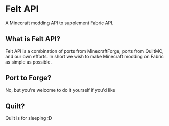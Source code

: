 # Felt API
A Minecraft modding API to supplement Fabric API.

## What is Felt API?
Felt API is a combination of ports from MinecraftForge, ports from QuiltMC, and our own efforts.
In short we wish to make Minecraft modding on Fabric as simple as possible.

## Port to Forge?
No, but you're welcome to do it yourself if you'd like

## Quilt?
Quilt is for sleeping :D